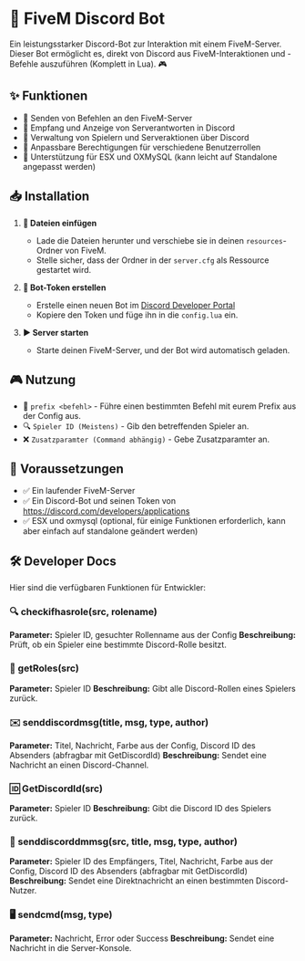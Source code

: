 # 🚀 FiveM Discord Bot

Ein leistungsstarker Discord-Bot zur Interaktion mit einem FiveM-Server. Dieser Bot ermöglicht es, direkt von Discord aus FiveM-Interaktionen und -Befehle auszuführen (Komplett in Lua). 🎮

## ✨ Funktionen
- 🔹 Senden von Befehlen an den FiveM-Server
- 🔹 Empfang und Anzeige von Serverantworten in Discord
- 🔹 Verwaltung von Spielern und Serveraktionen über Discord
- 🔹 Anpassbare Berechtigungen für verschiedene Benutzerrollen
- 🔹 Unterstützung für ESX und OXMySQL (kann leicht auf Standalone angepasst werden)

## 📥 Installation
1. **📂 Dateien einfügen**
   - Lade die Dateien herunter und verschiebe sie in deinen `resources`-Ordner von FiveM.
   - Stelle sicher, dass der Ordner in der `server.cfg` als Ressource gestartet wird.

2. **🔑 Bot-Token erstellen**
   - Erstelle einen neuen Bot im [Discord Developer Portal](https://discord.com/developers/applications)
   - Kopiere den Token und füge ihn in die `config.lua` ein.

3. **▶️ Server starten**
   - Starte deinen FiveM-Server, und der Bot wird automatisch geladen.

## 🎮 Nutzung
- 📝 `prefix <befehl>` - Führe einen bestimmten Befehl mit eurem Prefix aus der Config aus.
- 🔍 `Spieler ID (Meistens)` - Gib den betreffenden Spieler an.
- ❌ `Zusatzparamter (Command abhängig)` - Gebe Zusatzparamter an.

## 📌 Voraussetzungen
- ✅ Ein laufender FiveM-Server
- ✅ Ein Discord-Bot und seinen Token von https://discord.com/developers/applications
- ✅ ESX und oxmysql (optional, für einige Funktionen erforderlich, kann aber einfach auf standalone geändert werden)

## 🛠️ Developer Docs
Hier sind die verfügbaren Funktionen für Entwickler:

### 🔍 checkifhasrole(src, rolename)
**Parameter:** Spieler ID, gesuchter Rollenname aus der Config
**Beschreibung:** Prüft, ob ein Spieler eine bestimmte Discord-Rolle besitzt.

### 📜 getRoles(src)
**Parameter:** Spieler ID
**Beschreibung:** Gibt alle Discord-Rollen eines Spielers zurück.

### ✉️ senddiscordmsg(title, msg, type, author)
**Parameter:** Titel, Nachricht, Farbe aus der Config, Discord ID des Absenders (abfragbar mit GetDiscordId)
**Beschreibung:** Sendet eine Nachricht an einen Discord-Channel.

### 🆔 GetDiscordId(src)
**Parameter:** Spieler ID
**Beschreibung:** Gibt die Discord ID des Spielers zurück.

### 📩 senddiscorddmmsg(src, title, msg, type, author)
**Parameter:** Spieler ID des Empfängers, Titel, Nachricht, Farbe aus der Config, Discord ID des Absenders (abfragbar mit GetDiscordId)
**Beschreibung:** Sendet eine Direktnachricht an einen bestimmten Discord-Nutzer.

### 🖥️ sendcmd(msg, type)
**Parameter:** Nachricht, Error oder Success
**Beschreibung:** Sendet eine Nachricht in die Server-Konsole.

